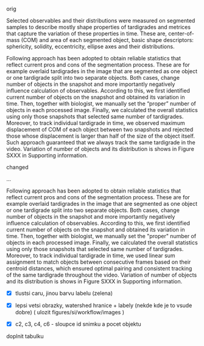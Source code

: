 

orig 

Selected observables and their distributions were measured on segmented samples
to describe mostly shape properties of tardigrades and metrices that capture
the variation of these properties in time. These are, center-of-mass (COM) and
area of each segmented object, basic shape descriptors: sphericity, solidity,
eccentricity, ellipse axes and their distributions.

Following approach has been adopted to obtain reliable statistics that reflect
current pros and cons of the segmentation process. These are for example
overlaid tardigrades in the image that are segmented as one object or one
tardigrade split into two separate objects. Both cases, change number of
objects in the snapshot and more importantly negatively influence calculation
of observables. According to this, we first identified current number of
objects on the snapshot and obtained its variation in time. Then, together with
biologist, we manually set the “proper” number of objects in each processed
image. Finally, we calculated the overall statistics using only those snapshots
that selected same number of tardigrades. Moreover, to track individual
tardigrade in time, we observed maximum displacement of COM of each object
between two snapshots and rejected those whose displacement is larger than half
of the size of the object itself. Such approach guaranteed that we always track
the same tardigrade in the video. Variation of number of objects and its
distribution is shows in Figure SXXX in Supporting information.


changed

...

Following approach has been adopted to obtain reliable statistics that reflect
current pros and cons of the segmentation process. These are for example
overlaid tardigrades in the image that are segmented as one object or one
tardigrade split into two separate objects. Both cases, change number of
objects in the snapshot and more importantly negatively influence calculation
of observables. According to this, we first identified current number of
objects on the snapshot and obtained its variation in time. Then, together with
biologist, we manually set the "proper" number of objects in each processed
image. Finally, we calculated the overall statistics using only those snapshots
that selected same number of tardigrades. Moreover, to track individual
tardigrade in time, we used linear sum assignment to match objects between
consecutive frames based on their centroid distances, which ensured optimal
pairing and consistent tracking of the same tardigrade throughout the video.
Variation of number of objects and its distribution is shows in Figure SXXX in
Supporting information.



- [x] tlustsi caru, jinou barvu labelu (zelena)

- [x] lepsi vetsi obrazky, watershed hranice + labely (nekde kde je to vsude dobre) ( ulozit figures/si/workflow/images )

- [x] c2, c3, c4, c6 - sloupce id snimku a pocet objektu

doplnit tabulku

